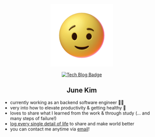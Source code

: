 <div align="center">
  

<img src="https://github.com/JuneBuug/JuneBuug/blob/master/giphy.gif?raw=true" width=200/>
  
[![Tech Blog Badge](http://img.shields.io/badge/-Tech%20blog-black?style=flat-square&logo=github&link=https://juneyr.dev)](https://juneyr.dev)


## June Kim 
</div>
<div>
  
- currently working as an backend software engineer 👩‍💻
- very into how to elevate productivity & getting healthy 💪
- loves to share what I learned from the work & through study (... and many steps of failure!) 
- [log every single detail of life](https://juneyr.dev) to share and make world better 
- you can contact me anytime via [email](mailto:junee613@gmail.com)! 
 


  
</div>
